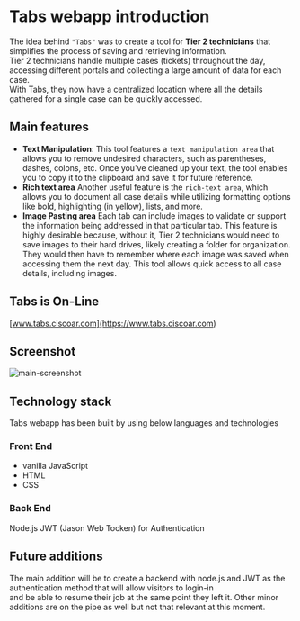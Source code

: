 # Tabs webapp introduction
The idea behind `"Tabs"` was to create a tool for **Tier 2 technicians** that simplifies the process of saving and retrieving information.<br>
Tier 2 technicians handle multiple cases (tickets) throughout the day, accessing different portals and collecting a large amount of data for each case.<br>
With Tabs, they now have a centralized location where all the details gathered for a single case can be quickly accessed.<br>
## Main features
* **Text Manipulation**:
This tool features a `text manipulation area` that allows you to remove undesired characters, such as parentheses, dashes, colons, etc. 
Once you've cleaned up your text, the tool enables you to copy it to the clipboard and save it for future reference.
* **Rich text area**
Another useful feature is the `rich-text area`, which allows you to document all case details while utilizing formatting options like bold, highlighting (in yellow), lists, and more.
* **Image Pasting area**
  Each tab can include images to validate or support the information being addressed in that particular tab. This feature is highly desirable because, without it,
  Tier 2 technicians would need to save images to their hard drives, likely creating a folder for organization. They would then have to remember
  where each image was saved when accessing them the next day. This tool allows quick access to all case details, including images.
## Tabs is On-Line
[www.tabs.ciscoar.com](https://www.tabs.ciscoar.com)
## Screenshot
![main-screenshot](https://github.com/user-attachments/assets/44b2c27a-4086-4c08-a274-43c1bd724bf1)
## Technology stack
Tabs webapp has been built by using below languages and technologies
### Front End
* vanilla JavaScript
* HTML
* CSS
### Back End
Node.js
JWT (Jason Web Tocken) for Authentication
## Future additions
The main addition will be to create a backend with node.js and JWT as the authentication method that will allow visitors to login-in<br>
and be able to resume their job at the same point they left it.
Other minor additions are on the pipe as well but not that relevant at this moment.
